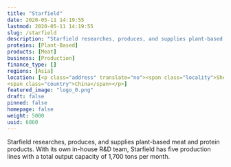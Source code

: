 ```yaml
---
title: "Starfield"
date: 2020-05-11 14:19:55
lastmod: 2020-05-11 14:19:55
slug: /starfield
description: "Starfield researches, produces, and supplies plant-based meat and protein products. With its own in-house R&D team, Starfield has five production lines with a total output capacity of 1,700 tons per month."
proteins: [Plant-Based]
products: [Meat]
business: [Production]
finance_type: []
regions: [Asia]
location: [<p class="address" translate="no"><span class="locality">Shenzhen Shi</span><br>
<span class="country">China</span></p>]
featured_image: "logo_0.png"
draft: false
pinned: false
homepage: false
weight: 5000
uuid: 6860
---
```

<p>Starfield researches, produces, and supplies plant-based meat and protein products. With its own in-house R&D team, Starfield has five production lines with a total output capacity of 1,700 tons per month.</p>
